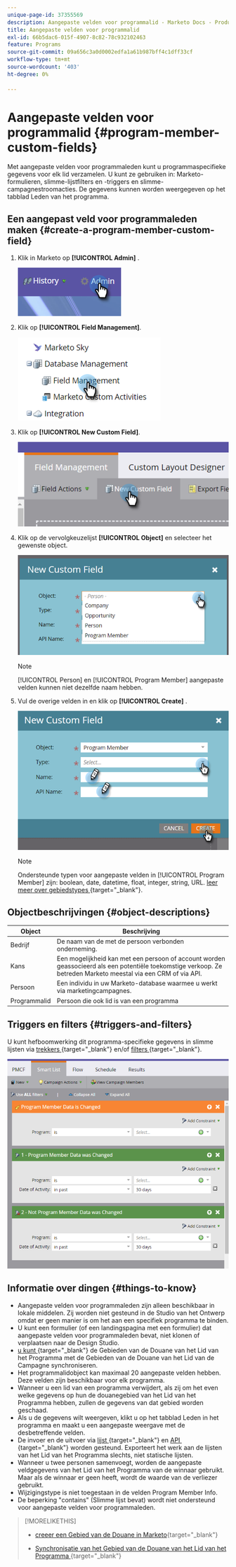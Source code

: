 ```yaml
---
unique-page-id: 37355569
description: Aangepaste velden voor programmalid - Marketo Docs - Productdocumentatie
title: Aangepaste velden voor programmalid
exl-id: 66b5dac6-015f-4907-8c82-78c932102463
feature: Programs
source-git-commit: 09a656c3a0d0002edfa1a61b987bff4c1dff33cf
workflow-type: tm+mt
source-wordcount: '403'
ht-degree: 0%

---
```


# Aangepaste velden voor programmalid {#program-member-custom-fields}

Met aangepaste velden voor programmaleden kunt u programmaspecifieke gegevens voor elk lid verzamelen. U kunt ze gebruiken in: Marketo-formulieren, slimme-lijstfilters en -triggers en slimme-campagnestroomacties. De gegevens kunnen worden weergegeven op het tabblad Leden van het programma.

## Een aangepast veld voor programmaleden maken {#create-a-program-member-custom-field}

1. Klik in Marketo op **[!UICONTROL Admin]** .

   ![](assets/one.png)

1. Klik op **[!UICONTROL Field Management]**.

   ![](assets/two.png)

1. Klik op **[!UICONTROL New Custom Field]**.

   ![](assets/three.png)

1. Klik op de vervolgkeuzelijst **[!UICONTROL Object]** en selecteer het gewenste object.

   ![](assets/four.png)

   >[!NOTE]
   >
   >[!UICONTROL Person] en [!UICONTROL Program Member] aangepaste velden kunnen niet dezelfde naam hebben.

1. Vul de overige velden in en klik op **[!UICONTROL Create]** .

   ![](assets/five.png)

   >[!NOTE]
   >
   >Ondersteunde typen voor aangepaste velden in [!UICONTROL Program Member] zijn: boolean, date, datetime, float, integer, string, URL. [&#x200B; leer meer over gebiedstypes &#x200B;](/help/marketo/product-docs/administration/field-management/custom-field-type-glossary.md){target="_blank"}.

## Objectbeschrijvingen {#object-descriptions}

| Object | Beschrijving |
|---|---|
| Bedrijf | De naam van de met de persoon verbonden onderneming. |
| Kans | Een mogelijkheid kan met een persoon of account worden geassocieerd als een potentiële toekomstige verkoop. Ze betreden Marketo meestal via een CRM of via API. |
| Persoon | Een individu in uw Marketo-database waarmee u werkt via marketingcampagnes. |
| Programmalid | Persoon die ook lid is van een programma |

## Triggers en filters {#triggers-and-filters}

U kunt hefboomwerking dit programma-specifieke gegevens in slimme lijsten via [&#x200B; trekkers &#x200B;](/help/marketo/product-docs/core-marketo-concepts/smart-campaigns/creating-a-smart-campaign/define-smart-list-for-smart-campaign-trigger.md){target="_blank"} en/of [&#x200B; filters &#x200B;](/help/marketo/product-docs/core-marketo-concepts/smart-lists-and-static-lists/creating-a-smart-list/find-and-add-filters-to-a-smart-list.md){target="_blank"}.

![](assets/six.png)

## Informatie over dingen {#things-to-know}

* Aangepaste velden voor programmaleden zijn alleen beschikbaar in lokale middelen. Zij worden niet gesteund in de Studio van het Ontwerp omdat er geen manier is om het aan een specifiek programma te binden.
* U kunt een formulier (of een landingspagina met een formulier) dat aangepaste velden voor programmaleden bevat, niet klonen of verplaatsen naar de Design Studio.
* [&#x200B; u kunt &#x200B;](/help/marketo/product-docs/core-marketo-concepts/programs/working-with-programs/program-member-custom-field-sync.md){target="_blank"} de Gebieden van de Douane van het Lid van het Programma met de Gebieden van de Douane van het Lid van de Campagne synchroniseren.
* Het programmalidobject kan maximaal 20 aangepaste velden hebben. Deze velden zijn beschikbaar voor elk programma.
* Wanneer u een lid van een programma verwijdert, als zij om het even welke gegevens op hun de douanegebied van het Lid van het Programma hebben, zullen de gegevens van dat gebied worden geschaad.
* Als u de gegevens wilt weergeven, klikt u op het tabblad Leden in het programma en maakt u een aangepaste weergave met de desbetreffende velden.
* De invoer en de uitvoer via [&#x200B; lijst &#x200B;](/help/marketo/getting-started/quick-wins/import-a-list-of-people.md){target="_blank"} en [&#x200B; API &#x200B;](https://experienceleague.adobe.com/nl/docs/marketo-developer/marketo/home){target="_blank"} worden gesteund. Exporteert het werk aan de lijsten van het Lid van het Programma slechts, niet statische lijsten.
* Wanneer u twee personen samenvoegt, worden de aangepaste veldgegevens van het Lid van het Programma van de winnaar gebruikt. Maar als de winnaar er geen heeft, wordt de waarde van de verliezer gebruikt.
* Wijzigingstype is niet toegestaan in de velden Program Member Info.
* De beperking &quot;contains&quot; (Slimme lijst bevat) wordt niet ondersteund voor aangepaste velden voor programmaleden.

>[!MORELIKETHIS]
>
>* [&#x200B; creeer een Gebied van de Douane in Marketo &#x200B;](/help/marketo/product-docs/administration/field-management/create-a-custom-field-in-marketo.md){target="_blank"}
>
>* [&#x200B; Synchronisatie van het Gebied van de Douane van het Lid van het Programma &#x200B;](/help/marketo/product-docs/core-marketo-concepts/programs/working-with-programs/program-member-custom-field-sync.md){target="_blank"}
